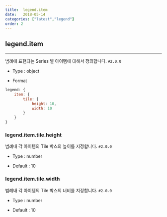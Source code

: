 ```yaml
---
title:  legend.item
date:   2018-05-14
categories: ["latest","legend"]
order: 2
---
```


## legend.item
---

범례에 표현되는 Series 별 아이템에 대해서 정의합니다. `#2.0.0`

* Type : object

* Format
```javascript
legend: {
    item: {
        tile: {
            height: 10,
            width: 10
        }
    }
}
```

### legend.item.tile.height

범례내 각 아이템의 Tile 박스의 높이를 지정합니다. `#2.0.0`

* Type : number

* Default : 10


### legend.item.tile.width

범례내 각 아이템의 Tile 박스의 너비를 지정합니다. `#2.0.0`

* Type : number

* Default : 10

